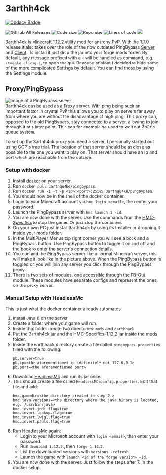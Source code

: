 # 3arthh4ck

[![Codacy Badge](https://api.codacy.com/project/badge/Grade/481441239d9d4d8684fc56545092b1ce)](https://app.codacy.com/gh/3arthqu4ke/3arthh4ck?utm_source=github.com&utm_medium=referral&utm_content=3arthqu4ke/3arthh4ck&utm_campaign=Badge_Grade_Settings)

![GitHub All Releases](https://img.shields.io/github/downloads/3arthqu4ke/3arthh4ck/total.svg)
![Code size](https://img.shields.io/github/languages/code-size/3arthqu4ke/3arthh4ck.svg)
![Repo size](https://img.shields.io/github/repo-size/3arthqu4ke/3arthh4ck.svg)
![Lines of code](https://tokei.rs/b1/github/3arthqu4ke/3arthh4ck?category=code)
![](https://github.com/3arthqu4ke/3arthh4ck/actions/workflows/gradle-publish.yml/badge.svg)

3arthh4ck is Minecraft 1.12.2 utility mod for anarchy PvP. With the 1.7.0 release it also takes over the role
of the now outdated PingBypass [Server](https://github.com/3arthqu4ke/PingBypass) and 
[Client](https://github.com/3arthqu4ke/PingBypass-Client). To install it just drop the jar into your forge mods folder.
By default, any message prefixed with a `+` will be handled as command, e.g. `+toggle clickgui`, to open the gui. 
Because of bloat I decided to hide some of the more complicated Settings by default. You can find those by using the 
Settings module.

## Proxy/PingBypass
![Image of a PingBypass server](docs/pingbypass.png)  
3arthh4ck can be used as a Proxy server. With ping being such an important factor in crystal PvP this allows you to play
on servers far away from where you are without the disadvantage of high ping. This proxy can, opposed to the old
PingBypass, stay connected to a server, allowing to join through it at a later point. This can for example be used to 
wait out 2b2t's queue system.

To set up the 3arthh4ck proxy you need a server, I personally started out using [GCP's](https://cloud.google.com/) free
trial. The location of that server should be as close as possible to the one you want to play on. That server should 
have an Ip and port which are reachable from the outside.

### Setup with docker
1. Install [docker](https://docs.docker.com/engine/install/) on your server.
2. Run `docker pull 3arthqu4ke/pingbypass`.
3. Run `docker run -i -t -p <ip>:<port>:25565 3arthqu4ke/pingbypass`.
4. You should now be in the shell of the docker container.
5. Login to your Minecraft account via `hmc login <email>`, then enter your password.
6. Launch the PingBypass server with `hmc launch 1 -id`.
7. You are now done with the server. Use the commands from the
   [HMC-Specifics](https://github.com/3arthqu4ke/HMC-Specifics) to stop the game. Or just stop the container.
8. On your own PC just install 3arthh4ck by using its Installer or dropping it inside your mods folder.
9. In the MultiPlayer Menus top right corner you will see a book and a PingBypass button. Use PingBypass button to
   toggle it on and off and the book to enter the server's connection details.
10. You can add the PingBypass server like a normal Minecraft server, this will make it look like in the picture above.
When the PingBypass button is toggled on you will join any server you click through the PingBypass proxy.
11. There is two sets of modules, one accessible through the PB-Gui module. These modules have separate configs and 
represent the ones on the proxy server.

### Manual Setup with HeadlessMc
This is just what the docker container already automates.
1. Install Java 8 on the server
2. Create a folder where your game will run.
3. Inside that folder create two directories: `mods` and `earthhack`
4. Put the 3arthh4ck jar and the [HMC-Specifics-1.12.2](https://github.com/3arthqu4ke/HMC-Specifics/releases/tag/1.0.3) 
jar inside the mods folder.
5. Inside the earthhack directory create a file called `pingbypass.properties` filled with the following:
    ```properties
    pb.server=true
    pb.ip=<the aforementioned ip (definitely not 127.0.0.1>
    pb.port=<the aforementioned port>
    ```
6. Download [HeadlessMc](https://github.com/3arthqu4ke/HeadlessMc) and run its jar once.
7. This should create a file called `HeadlessMC/config.properties`. Edit that file and add:
    ```properties
    hmc.gamedir=<the directory created in step 2.>
    hmc.java.versions=<the directory where the java binary is located, e.g. /usr/bin/java>
    hmc.invert.jndi.flag=true
    hmc.invert.lookup.flag=true
    hmc.invert.lwjgl.flag=true
    hmc.invert.pauls.flag=true
    ```
8. Run HeadlessMc again:
    * Login to your Microsoft account with `login <email>`, then enter your password.
    * Run `download 1.12.2`., then `forge 1.12.2`.
    * List the downloaded versions with `versions -refresh`.
    * Launch the game with `launch <id of the forge version> -id`.
9. You are now done with the server. Just follow the steps after 7. in the docker setup.